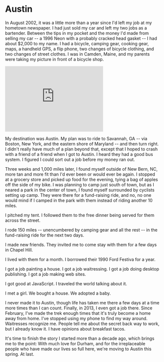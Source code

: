 # Austin

In August 2002, it was a little more than a year since I'd left my job at my hometown newspaper. I had just sold my car and left my two jobs as a bartender. Between the tips in my pocket and the money I'd made from selling my car -- a 1996 Neon with a probably cracked head gasket -- I had about $2,000 to my name. I had a bicycle, camping gear, cooking gear, maps, a handheld GPS, a flip phone, two changes of bicycle clothing, and two changes of street clothes. I was in Camden, Maine, and my parents were taking my picture in front of a bicycle shop.

<iframe src="https://www.flickr.com/photos/rdmey/3147066467/player/ed302f4534" height="213" width="320"  frameborder="0" allowfullscreen webkitallowfullscreen mozallowfullscreen oallowfullscreen msallowfullscreen></iframe>

My destination was Austin. My plan was to ride to Savannah, GA -- via Boston, New York, and the eastern shore of Maryland -- and then turn right. I didn't really have much of a plan beyond that, except that I hoped to crash with a friend of a friend when I got to Austin. I heard they had a good bus system. I figured I could sort out a job before my money ran out.

Three weeks and 1,000 miles later, I found myself outside of New Bern, NC, more tan and more fit than I'd ever been or would ever be again. I stopped at a grocery store and picked up food for the evening, tying a bag of apples off the side of my bike. I was planning to camp just south of town, but as I neared a park in the center of town, I  found myself surrounded by cyclists setting up camp. They were there for a fund-raising ride, and no, no one would mind if I camped in the park with them instead of riding another 10 miles.

I pitched my tent. I followed them to the free dinner being served for them across the street.

I rode 150 miles -- unencumbered by camping gear and all the rest -- in the fund-raising ride for the next two days.

I made new friends. They invited me to come stay with them for a few days in Chapel Hill.

I lived with them for a month. I borrowed their 1990 Ford Festiva for a year.

I got a job painting a house. I got a job waitressing. I got a job doing desktop publishing. I got a job making web sites.

I got good at JavaScript. I traveled the world talking about it.

I met a girl. We bought a house. We adopted a baby.

I never made it to Austin, though life has taken me there a few days at a time more times than I can count. Finally, in 2013, I even got a job there. Since February, I've made the trek enough times that it's truly become a home away from home. I've stopped using my phone to find my way around. Waitresses recognize me. People tell me about the secret back way to work, but I already know it. I have opinions about breakfast tacos.

It's time to finish the story I started more than a decade ago, which brings me to the point: With much love for Durham, and for the irreplaceable people who have made our lives so full here, we're moving to Austin this spring. At last.
